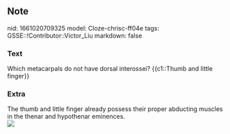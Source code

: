 ## Note
nid: 1661020709325
model: Cloze-chrisc-ff04e
tags: GSSE::!Contributor::Victor_Liu
markdown: false

### Text
Which metacarpals do not have dorsal interossei? {{c1::Thumb and little finger}}

### Extra
<div>
  The thumb and little finger already possess their proper
  abducting muscles in the thenar and hypothenar eminences.
</div><img src=
"paste-6110aff08441f51a16e5ab47bd15b97ab5fd1925.jpg">
